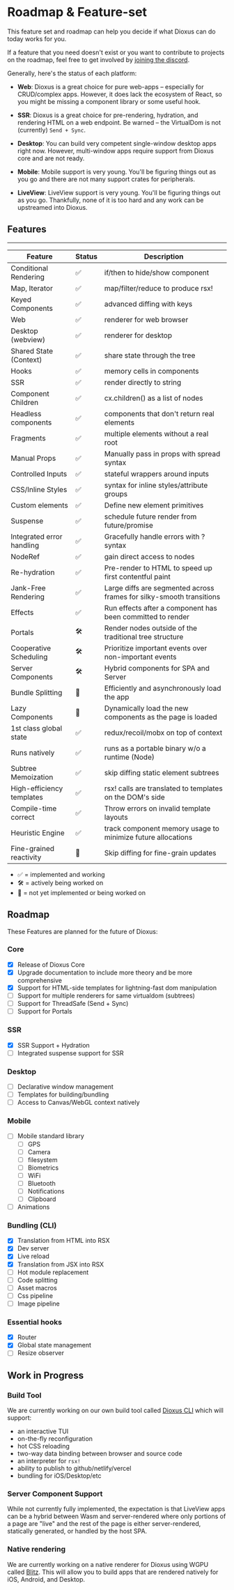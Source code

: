 # Roadmap & Feature-set

This feature set and roadmap can help you decide if what Dioxus can do today works for you.

If a feature that you need doesn't exist or you want to contribute to projects on the roadmap, feel free to get involved by [joining the discord](https://discord.gg/XgGxMSkvUM).

Generally, here's the status of each platform:

- **Web**: Dioxus is a great choice for pure web-apps – especially for CRUD/complex apps. However, it does lack the ecosystem of React, so you might be missing a component library or some useful hook.

- **SSR**: Dioxus is a great choice for pre-rendering, hydration, and rendering HTML on a web endpoint. Be warned – the VirtualDom is not (currently) `Send + Sync`.

- **Desktop**: You can build very competent single-window desktop apps right now. However, multi-window apps require support from Dioxus core and are not ready.

- **Mobile**: Mobile support is very young. You'll be figuring things out as you go and there are not many support crates for peripherals.

- **LiveView**: LiveView support is very young. You'll be figuring things out as you go. Thankfully, none of it is too hard and any work can be upstreamed into Dioxus.

## Features

---

| Feature				   | Status | Description														  |
| ------------------------- | ------ | -------------------------------------------------------------------- |
| Conditional Rendering	 | ✅	 | if/then to hide/show component									   |
| Map, Iterator			 | ✅	 | map/filter/reduce to produce rsx!									|
| Keyed Components		  | ✅	 | advanced diffing with keys										   |
| Web					   | ✅	 | renderer for web browser											 |
| Desktop (webview)		 | ✅	 | renderer for desktop												 |
| Shared State (Context)	| ✅	 | share state through the tree										 |
| Hooks					 | ✅	 | memory cells in components										   |
| SSR					   | ✅	 | render directly to string											|
| Component Children		| ✅	 | cx.children() as a list of nodes									 |
| Headless components	   | ✅	 | components that don't return real elements						   |
| Fragments				 | ✅	 | multiple elements without a real root								|
| Manual Props			  | ✅	 | Manually pass in props with spread syntax							|
| Controlled Inputs		 | ✅	 | stateful wrappers around inputs									  |
| CSS/Inline Styles		 | ✅	 | syntax for inline styles/attribute groups							|
| Custom elements		   | ✅	 | Define new element primitives										|
| Suspense				  | ✅	 | schedule future render from future/promise						   |
| Integrated error handling | ✅	 | Gracefully handle errors with ? syntax							   |
| NodeRef				   | ✅	 | gain direct access to nodes										  |
| Re-hydration			  | ✅	 | Pre-render to HTML to speed up first contentful paint				|
| Jank-Free Rendering	   | ✅	 | Large diffs are segmented across frames for silky-smooth transitions |
| Effects				   | ✅	 | Run effects after a component has been committed to render		   |
| Portals				   | 🛠	  | Render nodes outside of the traditional tree structure			   |
| Cooperative Scheduling	| 🛠	  | Prioritize important events over non-important events				|
| Server Components		 | 🛠	  | Hybrid components for SPA and Server								 |
| Bundle Splitting		  | 👀	 | Efficiently and asynchronously load the app						  |
| Lazy Components		   | 👀	 | Dynamically load the new components as the page is loaded			|
| 1st class global state	| ✅	 | redux/recoil/mobx on top of context								  |
| Runs natively			 | ✅	 | runs as a portable binary w/o a runtime (Node)					   |
| Subtree Memoization	   | ✅	 | skip diffing static element subtrees								 |
| High-efficiency templates | ✅	 | rsx! calls are translated to templates on the DOM's side			 |
| Compile-time correct	  | ✅	 | Throw errors on invalid template layouts							 |
| Heuristic Engine		  | ✅	 | track component memory usage to minimize future allocations		  |
| Fine-grained reactivity   | 👀	 | Skip diffing for fine-grain updates								  |

- ✅ = implemented and working
- 🛠 = actively being worked on
- 👀 = not yet implemented or being worked on

## Roadmap

These Features are planned for the future of Dioxus:

### Core

- [x] Release of Dioxus Core
- [x] Upgrade documentation to include more theory and be more comprehensive
- [x] Support for HTML-side templates for lightning-fast dom manipulation
- [ ] Support for multiple renderers for same virtualdom (subtrees)
- [ ] Support for ThreadSafe (Send + Sync)
- [ ] Support for Portals

### SSR

- [x] SSR Support + Hydration
- [ ] Integrated suspense support for SSR

### Desktop

- [ ] Declarative window management
- [ ] Templates for building/bundling
- [ ] Access to Canvas/WebGL context natively

### Mobile

- [ ] Mobile standard library
  - [ ] GPS
  - [ ] Camera
  - [ ] filesystem
  - [ ] Biometrics
  - [ ] WiFi
  - [ ] Bluetooth
  - [ ] Notifications
  - [ ] Clipboard
- [ ] Animations

### Bundling (CLI)

- [x] Translation from HTML into RSX
- [x] Dev server
- [x] Live reload
- [x] Translation from JSX into RSX
- [ ] Hot module replacement
- [ ] Code splitting
- [ ] Asset macros
- [ ] Css pipeline
- [ ] Image pipeline

### Essential hooks

- [x] Router
- [x] Global state management
- [ ] Resize observer

## Work in Progress

### Build Tool

We are currently working on our own build tool called [Dioxus CLI](https://github.com/DioxusLabs/cli) which will support:

- an interactive TUI
- on-the-fly reconfiguration
- hot CSS reloading
- two-way data binding between browser and source code
- an interpreter for `rsx!`
- ability to publish to github/netlify/vercel
- bundling for iOS/Desktop/etc

### Server Component Support

While not currently fully implemented, the expectation is that LiveView apps can be a hybrid between Wasm and server-rendered where only portions of a page are "live" and the rest of the page is either server-rendered, statically generated, or handled by the host SPA.

### Native rendering

We are currently working on a native renderer for Dioxus using WGPU called [Blitz](https://github.com/DioxusLabs/blitz/). This will allow you to build apps that are rendered natively for iOS, Android, and Desktop.
